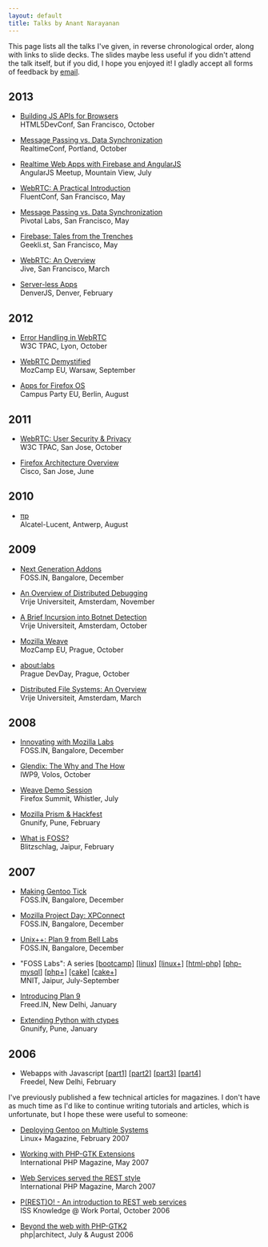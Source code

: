 ```yaml
---
layout: default
title: Talks by Anant Narayanan
---
```


This page lists all the talks I've given, in reverse chronological order, along with links to slide decks. The slides maybe less useful if you didn't attend the talk itself, but if you did, I hope you enjoyed it! I gladly accept all forms of feedback by [email](mailto:anant@kix.in).

## 2013

* [Building JS APIs for Browsers](http://proness.kix.in/talks/devconf13-browsers/) <br> HTML5DevConf, San Francisco, October

* [Message Passing vs. Data Synchronization](http://proness.kix.in/talks/realtimeconf13-datasync.pdf) <br> RealtimeConf, Portland, October

* [Realtime Web Apps with Firebase and AngularJS](http://proness.kix.in/talks/angular13-firebase/) <br> AngularJS Meetup, Mountain View, July

* [WebRTC: A Practical Introduction](http://proness.kix.in/talks/fluent13-webrtc/) <br> FluentConf, San Francisco, May

* [Message Passing vs. Data Synchronization](http://proness.kix.in/talks/pivotal13-datasync.pdf) <br> Pivotal Labs, San Francisco, May

* [Firebase: Tales from the Trenches](http://proness.kix.in/talks/geeklist13-firebase) <br> Geekli.st, San Francisco, May

* [WebRTC: An Overview](http://proness.kix.in/talks/jive13-webrtc/) <br> Jive, San Francisco, March

* [Server-less Apps](http://proness.kix.in/talks/denverjs13-serverless.pdf) <br> DenverJS, Denver, February

## 2012

* [Error Handling in WebRTC](http://proness.kix.in/talks/tpac12-webrtc.pdf) <br> W3C TPAC, Lyon, October

* [WebRTC Demystified](http://proness.kix.in/talks/mozcamp12-webrtc.pdf) <br> MozCamp EU, Warsaw, September

* [Apps for Firefox OS](http://proness.kix.in/talks/campus12-apps.pdf) <br> Campus Party EU, Berlin, August

## 2011

* [WebRTC: User Security &amp; Privacy](http://proness.kix.in/talks/tpac11-webrtc.pdf) <br> W3C TPAC, San Jose, October

* [Firefox Architecture Overview](http://proness.kix.in/talks/cisco11-fxarch.pdf) <br> Cisco, San Jose, June

## 2010

* [πp](http://proness.kix.in/talks/bell10-piep.pdf) <br> Alcatel-Lucent, Antwerp, August

## 2009

* [Next Generation Addons](http://proness.kix.in/talks/foss.in09-jetpack.pdf) <br> FOSS.IN, Bangalore, December

* [An Overview of Distributed Debugging](http://proness.kix.in/talks/atds09-ddb.pdf) <br> Vrije Universiteit, Amsterdam, November

* [A Brief Incursion into Botnet Detection](http://proness.kix.in/talks/atns09-botnet.pdf) <br> Vrije Universiteit, Amsterdam, October

* [Mozilla Weave](http://proness.kix.in/talks/mozcamp09-weave.pdf) <br> MozCamp EU, Prague, October

* [about:labs](http://proness.kix.in/talks/mozcamp09-labs.pdf) <br> Prague DevDay, Prague, October

* [Distributed File Systems: An Overview](http://proness.kix.in/talks/cgc09-dfs.pdf) <br> Vrije Universiteit, Amsterdam, March

## 2008

* [Innovating with Mozilla Labs](http://proness.kix.in/talks/foss.in08-mozilla-labs.pdf) <br> FOSS.IN, Bangalore, December

* [Glendix: The Why and The How](http://proness.kix.in/talks/iwp9-08-glendix.pdf) <br> IWP9, Volos, October

* [Weave Demo Session](https://wiki.mozilla.org/Summit2008/Sessions/Proposals/Weave) <br> Firefox Summit, Whistler, July

* [Mozilla Prism &amp; Hackfest](http://proness.kix.in/talks/gnunify08-prism.pdf) <br> Gnunify, Pune, February

* [What is FOSS?](http://proness.kix.in/talks/blitz08-foss.pdf) <br> Blitzschlag, Jaipur, February

## 2007

* [Making Gentoo Tick](http://proness.kix.in/talks/foss.in07-making-gentoo-tick.pdf) <br> FOSS.IN, Bangalore, December

* [Mozilla Project Day: XPConnect](http://proness.kix.in/talks/foss.in07-mozillapd-xpconnect.pdf) <br> FOSS.IN, Bangalore, December

* [Unix++: Plan 9 from Bell Labs](http://proness.kix.in/talks/foss.in07-plan9.pdf) <br> FOSS.IN, Bangalore, December

* "FOSS Labs": A series [[bootcamp]](http://proness.kix.in/talks/itr07-bootcamp.pdf) [[linux]](http://proness.kix.in/talks/itr07-linux-basics.pdf) [[linux+]](http://proness.kix.in/talks/itr07-more-linux.pdf) [[html-php]](http://proness.kix.in/talks/itr07-html-php.pdf) [[php-mysql]](http://proness.kix.in/talks/itr07-php-mysql.pdf) [[php+]](http://proness.kix.in/talks/itr07-php.pdf) [[cake]](http://proness.kix.in/talks/itr07-cake.pdf) [[cake+]](http://proness.kix.in/talks/itr07-more-cake.pdf) <br> MNIT, Jaipur, July-September

* [Introducing Plan 9](http://proness.kix.in/talks/freed07-plan9.pdf) <br> Freed.IN, New Delhi, January

* [Extending Python with ctypes](http://proness.kix.in/talks/gnunify07-ctypes.pdf) <br> Gnunify, Pune, January

## 2006

* Webapps with Javascript [[part1]](http://proness.kix.in/talks/webapps/part1.html) [[part2]](http://proness.kix.in/talks/webapps/part2.html) [[part3]](http://proness.kix.in/talks/webapps/part3.html) [[part4]](http://proness.kix.in/talks/webapps/part4.html) <br> Freedel, New Delhi, February

I've previously published a few technical articles for magazines. I don't have as much time as I'd like to continue writing tutorials and articles, which is unfortunate, but I hope these were useful to someone:

* [Deploying Gentoo on Multiple Systems](http://web.archive.org/web/20100620213912/http://lpmagazine.org/magazine/434-gentoo-linux-2007-0-guide) <br> Linux+ Magazine, February 2007

* [Working with PHP-GTK Extensions](http://web.archive.org/web/20071230202850/http://www.php-mag.net/magphpde/magphpde_issue/psecom,id,23,nodeid,20.html) <br> International PHP Magazine, May 2007

* [Web Services served the REST style](http://web.archive.org/web/20080125085731/http://www.php-mag.net/magphpde/magphpde_issue/psecom,id,21,nodeid,20.html) <br> International PHP Magazine, March 2007

* [P(REST)O! - An introduction to REST web services](http://www2.iss.nus.edu.sg/portal) <br> ISS Knowledge @ Work Portal, October 2006

* [Beyond the web with PHP-GTK2](http://www.phparch.com/magazine/index/44) <br> php|architect, July &amp; August 2006
